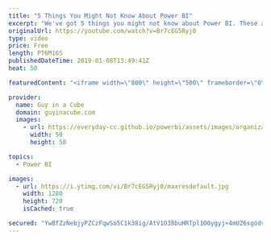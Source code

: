 ```yaml
---
title: "5 Things You Might Not Know About Power BI"
excerpt: "We've got 5 things you might not know about Power BI. These are little things that are great for folks just starting out with Power BI, or maybe you've used Power BI for a while and just didn't know about these little things.  Power BI Guided Learning https://docs.microsoft.com/power-bi/guided-learning/"
originalUrl: https://youtube.com/watch?v=Br7cEG5Ryj0
type: video
price: Free
length: PT6M16S
publishedDateTime: 2019-01-08T13:49:41Z
heat: 50

featuredContent: "<iframe width=\"800\" height=\"500\" frameborder=\"0\" src=\"https://www.youtube.com/embed/Br7cEG5Ryj0\" allow=\"accelerometer; autoplay; encrypted-media; gyroscope; picture-in-picture\" allowfullscreen></iframe>"

provider:
  name: Guy in a Cube
  domain: guyinacube.com
  images:
    - url: https://everyday-cc.github.io/powerbi/assets/images/organizations/guyinacube.com-50x50.jpg
      width: 50
      height: 50

topics:
  - Power BI

images:
  - url: https://i.ytimg.com/vi/Br7cEG5Ryj0/maxresdefault.jpg
    width: 1280
    height: 720
    isCached: true

secured: "YwBfZzNebjyPZCzFqwSo5C1k38ig/AtV1O38buHRTpl1O0ygyj+4mU26sgodvwm0FYN07up6q/4F5BBzzmkuTZv1ZsZIee8Bz2BFPeg10p5mlElJDOgku/k8KCxFrttFtTL0jrbLnOHI1K9gIVJ/WUiSXPcBXlimyHGQNHeOg2GjgeiwKg2HyK5c/F8Kvk5+RX0yEcEfZA2tM1BEO16vQss4snVZmMlsDneSL8d+/ex+QZZJBxAK8/ptk3MRS+yMGI97EP+rfRlq6RYUscp181EKQvjJS24s6Vhf14cUNz0+skEZlQcEYxcRrNCa1ijG9KbjdHPDxWKIBvUBtxDI3MAqGuHu7IfOjEC9d0tqw3bCyDPSForQ+8oRo9WeKbcRi4ncJVjPEIlThQkN/E4giQwg2uUmvvrfDu3HWxvn4n0=;e6jL4MjkbmvhHB81632g6w=="
---
```


